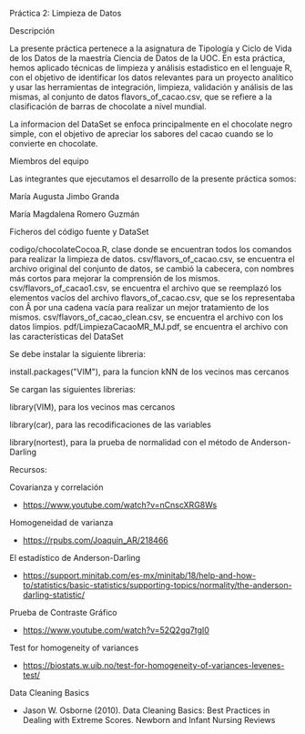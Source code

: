 Práctica 2: Limpieza de Datos

Descripción

La presente práctica pertenece a la asignatura de Tipología y Ciclo de Vida de los Datos de la maestría Ciencia de Datos de la UOC. En esta práctica, hemos aplicado técnicas de limpieza y análisis estadistico en el lenguaje R, con el objetivo de identificar los datos relevantes para un proyecto analítico y usar las herramientas de integración, limpieza, validación y análisis de las mismas, al conjunto de datos flavors_of_cacao.csv, que se refiere a la clasificación de barras de chocolate a nivel mundial.

La informacion del DataSet se enfoca principalmente en el chocolate negro simple, con el objetivo de apreciar los sabores del cacao cuando se lo convierte en chocolate. 

Miembros del equipo

  Las integrantes que ejecutamos el desarrollo de la presente práctica somos:

   María Augusta Jimbo Granda
   
   María Magdalena Romero Guzmán

Ficheros del código fuente y DataSet

codigo/chocolateCocoa.R, clase donde se encuentran todos los comandos para realizar la limpieza de datos.
csv/flavors_of_cacao.csv, se encuentra el archivo original del conjunto de datos, se cambió la cabecera, con nombres más cortos para mejorar la comprensión de los mismos.
csv/flavors_of_cacao1.csv, se encuentra el archivo que se reemplazó los elementos vacíos del archivo flavors_of_cacao.csv, que se los representaba con Â por una cadena vacía para realizar un mejor tratamiento de los mismos.
csv/flavors_of_cacao_clean.csv, se encuentra el archivo con los datos limpios.
pdf/LimpiezaCacaoMR_MJ.pdf, se encuentra el archivo con las características del DataSet

Se debe instalar la siguiente libreria:

install.packages("VIM"), para la funcion kNN de los vecinos mas cercanos

Se cargan las siguientes librerias:

library(VIM), para los vecinos mas cercanos

library(car), para las recodificaciones de las variables

library(nortest), para la prueba de normalidad con el método de Anderson-Darling

Recursos:

Covarianza y correlación
- https://www.youtube.com/watch?v=nCnscXRG8Ws   

Homogeneidad de varianza
- https://rpubs.com/Joaquin_AR/218466      

El estadístico de Anderson-Darling
- https://support.minitab.com/es-mx/minitab/18/help-and-how-to/statistics/basic-statistics/supporting-topics/normality/the-anderson-darling-statistic/      

Prueba de Contraste Gráfico
- https://www.youtube.com/watch?v=52Q2gq7tgI0  

Test for homogeneity of variances
- https://biostats.w.uib.no/test-for-homogeneity-of-variances-levenes-test/    

Data Cleaning Basics
- Jason W. Osborne (2010). Data Cleaning Basics: Best Practices in Dealing with
Extreme Scores. Newborn and Infant Nursing Reviews

